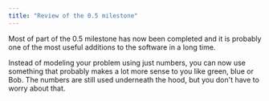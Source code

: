 ```yaml
---
title: "Review of the 0.5 milestone"
---
```

Most of part of the 0.5 milestone has now been completed and it is probably one of the most useful additions to the software in a long time.

Instead of modeling your problem using just numbers, you can now use something that probably makes a lot more sense to you like green, blue or Bob. The numbers are still used underneath the hood, but you don't have to worry about that.
